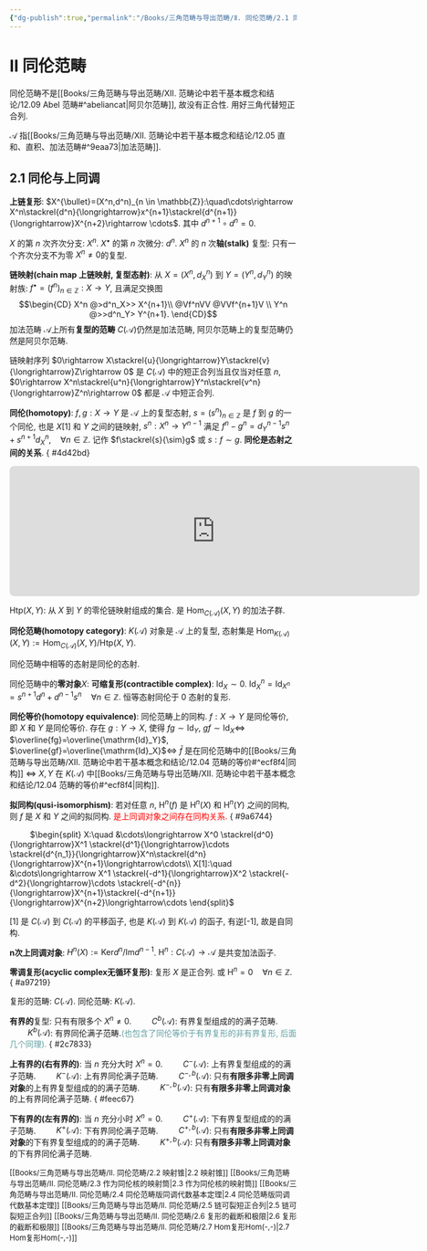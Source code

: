```yaml
---
{"dg-publish":true,"permalink":"/Books/三角范畴与导出范畴/Ⅱ. 同伦范畴/2.1 同伦与上同调/","dgPassFrontmatter":true,"created":"2024-08-04T20:22:35.014+08:00","updated":"2024-08-06T18:31:01.430+08:00"}
---
```


# Ⅱ 同伦范畴

同伦范畴不是[[Books/三角范畴与导出范畴/Ⅻ. 范畴论中若干基本概念和结论/12.09 Abel 范畴#^abeliancat\|阿贝尔范畴]], 故没有正合性. 用好三角代替短正合列.

$\mathcal{A}$ 指[[Books/三角范畴与导出范畴/Ⅻ. 范畴论中若干基本概念和结论/12.05 直和、直积、加法范畴#^9eaa73\|加法范畴]].

## 2.1 同伦与上同调

**上链复形**: $X^{\bullet}=(X^n,d^n)_{n \in \mathbb{Z}}:\quad\cdots\rightarrow X^n\stackrel{d^n}{\longrightarrow}x^{n+1}\stackrel{d^{n+1}}{\longrightarrow}X^{n+2}\rightarrow \cdots$. 其中 $d^{n+1}\circ d^n=0$.

$X$ 的第 $n$ 次齐次分支: $X^{n}$.
$X^\bullet$ 的第 $n$ 次微分: $d^n$.
$X^n$ 的 $n$ 次**轴(stalk)** 复型: 只有一个齐次分支不为零 $X^n\neq0$的复型.

**链映射(chain map 上链映射, 复型态射)**: 从 $X=(X^n,d^n_X)$ 到 $Y=(Y^n,d^n_Y)$  的映射族: $f^\bullet=(f^n)_{n\in\mathbb{Z}}:X\rightarrow Y$, 且满足交换图 
$$\begin{CD} X^n @>d^n_X>> X^{n+1}\\ @Vf^nVV @VVf^{n+1}V \\ Y^n @>>d^n_Y> Y^{n+1}. \end{CD}$$ 
加法范畴 $\mathcal{A}$上所有**复型的范畴** $C(\mathcal{A})$仍然是加法范畴, 阿贝尔范畴上的复型范畴仍然是阿贝尔范畴.

链映射序列 $0\rightarrow X\stackrel{u}{\longrightarrow}Y\stackrel{v}{\longrightarrow}Z\rightarrow 0$ 是 $C(\mathcal{A})$ 中的短正合列当且仅当对任意 $n$, $0\rightarrow X^n\stackrel{u^n}{\longrightarrow}Y^n\stackrel{v^n}{\longrightarrow}Z^n\rightarrow 0$ 都是 $\mathcal{A}$ 中短正合列.

**同伦(homotopy)**: $f,g:X\rightarrow Y$ 是 $\mathcal{A}$ 上的复型态射, $s=(s^n)_{n \in \mathbb{Z}}$ 是 $f$ 到 $g$ 的一个同伦, 也是 $X[1]$ 和 $Y$ 之间的链映射, $s^n:X^n\rightarrow Y^{n-1}$ 满足 $f^n-g^n=d^{n-1}_Ys^n+s^{n+1}d^n_X,\quad \forall n \in\mathbb{Z}$. 记作 $f\stackrel{s}{\sim}g$ 或 $s:f\sim g$. **同伦是态射之间的关系**.
{ #4d42bd}

<div style="text-align: center;"><iframe class="quiver-embed" src="https://q.uiver.app/#q=WzAsMTAsWzAsMCwiXFxjZG90cyJdLFsxLDAsIlhee24tMX0iXSxbMywwLCJYXm4iXSxbNSwwLCJYXntuKzF9Il0sWzYsMCwiXFxjZG90cyJdLFsxLDEsIllee24tMX0iXSxbMywxLCJZXm4iXSxbNSwxLCJZXntuKzF9Il0sWzAsMSwiXFxjZG90cyJdLFs2LDEsIlxcY2RvdHMiXSxbMCwxXSxbMSwyXSxbMiwzLCJkXm5fWCJdLFs4LDVdLFs1LDYsImRee24tMX1fWSJdLFs2LDddLFs3LDldLFsyLDYsImZebi1nXm4iLDJdLFszLDddLFsyLDUsInNebiIsMix7InN0eWxlIjp7ImJvZHkiOnsibmFtZSI6ImRvdHRlZCJ9fX1dLFszLDYsInNee24rMX0iLDIseyJzdHlsZSI6eyJib2R5Ijp7Im5hbWUiOiJkb3R0ZWQifX19XSxbMyw0LCJkXntuKzF9X1giXSxbMSw1XV0=&embed" width="718.5" height="228" style="border-radius: 8px; border: none;"></iframe></div>

$\mathrm{Htp}(X,Y)$: 从 $X$ 到 $Y$ 的零伦链映射组成的集合. 是 $\mathrm{Hom}_{C(\mathcal{A})}(X,Y)$ 的加法子群.

**同伦范畴(homotopy category)**:  $K(\mathcal{A})$ 对象是 $\mathcal{A}$ 上的复型, 态射集是 $\mathrm{Hom}_{K(\mathcal{A})}(X,Y):=\mathrm{Hom}_{C(\mathcal{A})}(X,Y)/\mathrm{Htp}(X,Y)$.

同伦范畴中相等的态射是同伦的态射.

同伦范畴中的**零对象**$X$: **可缩复形(contractible complex)**:  $\mathrm{Id}_X\sim0$. $\mathrm{Id}_X^n=\mathrm{Id}_{X^n}=s^{n+1}d^n+d^{n-1}s^n\quad \forall n \in \mathbb{Z}$. 恒等态射同伦于 $0$ 态射的复形. 

**同伦等价(homotopy equivalence)**: 同伦范畴上的同构. $f:X \rightarrow  Y$ 是同伦等价, 即 $X$ 和 $Y$ 是同伦等价. 存在 $g:Y\rightarrow X$, 使得 $fg\sim\mathrm{Id}_Y$, $gf\sim\mathrm{Id}_X$$\Leftrightarrow$ $\overline{fg}=\overline{\mathrm{Id}_Y}$, $\overline{gf}=\overline{\mathrm{Id}_X}$$\Leftrightarrow$ $\bar{f}$ 是在同伦范畴中的[[Books/三角范畴与导出范畴/Ⅻ. 范畴论中若干基本概念和结论/12.04 范畴的等价#^ecf8f4\|同构]] $\Leftrightarrow$  $X,Y$ 在 $K(\mathcal{A})$ 中[[Books/三角范畴与导出范畴/Ⅻ. 范畴论中若干基本概念和结论/12.04 范畴的等价#^ecf8f4\|同构]]. 

**拟同构(qusi-isomorphism)**: 若对任意 $n$, $\mathrm{H}^n(f)$ 是 $\mathrm{H}^n(X)$ 和 $\mathrm{H}^n(Y)$ 之间的同构, 则 $f$ 是 $X$ 和 $Y$ 之间的拟同构. <font color=Red>是上同调对象之间存在同构关系.</font> 
{ #9a6744}


$\qquad$  $\begin{split}
X:\quad &\cdots\longrightarrow X^0 \stackrel{d^0}{\longrightarrow}X^1 \stackrel{d^1}{\longrightarrow}\cdots \stackrel{d^{n_1}}{\longrightarrow}X^n\stackrel{d^n}{\longrightarrow}X^{n+1}\longrightarrow\cdots\\
X[1]:\quad &\cdots\longrightarrow X^1 \stackrel{-d^1}{\longrightarrow}X^2 \stackrel{-d^2}{\longrightarrow}\cdots \stackrel{-d^{n}}{\longrightarrow}X^{n+1}\stackrel{-d^{n+1}}{\longrightarrow}X^{n+2}\longrightarrow\cdots
\end{split}$

\[1] 是 $C(\mathcal{A})$ 到 $C(\mathcal{A})$ 的平移函子, 也是 $K(\mathcal{A})$ 到 $K(\mathcal{A})$ 的函子, 有逆\[-1], 故是自同构. 

**n次上同调对象**:  $H^n(X):=\mathrm{Ker }d^n/\mathrm{Im}d^{n-1}$.
$\mathrm{H}^n:C(\mathcal{A})\rightarrow \mathcal{A}$ 是共变加法函子. 

**零调复形(acyclic complex无循环复形)**: 复形 $X$ 是正合列. 或 $\mathrm{H}^n=0\quad \forall n \in \mathbb{Z}$.
{ #a97219}


复形的范畴: $C(\mathcal{A})$.
同伦范畴: $K(\mathcal{A})$.

**有界的**复型: 只有有限多个 $X^n\neq0$.
$\qquad C^b(\mathcal{A})$: 有界复型组成的的满子范畴.
$\qquad K^b(\mathcal{A})$: 有界同伦满子范畴.<font color=CadetBlue>(也包含了同伦等价于有界复形的非有界复形, 后面几个同理).</font>
{ #2c7833}


**上有界的(右有界的)**: 当 $n$ 充分大时 $X^n=0$.
$\qquad C^-(\mathcal{A})$: 上有界复型组成的的满子范畴.
$\qquad K^-(\mathcal{A})$: 上有界同伦满子范畴.
$\qquad C^{-,b}(\mathcal{A})$: 只有**有限多非零上同调对象**的上有界复型组成的的满子范畴.
$\qquad K^{-,b}(\mathcal{A})$: 只有**有限多非零上同调对象**的上有界同伦满子范畴.
{ #feec67}


**下有界的(左有界的)**: 当 $n$ 充分小时 $X^n=0$.
$\qquad C^+(\mathcal{A})$: 下有界复型组成的的满子范畴.
$\qquad K^+(\mathcal{A})$: 下有界同伦满子范畴.
$\qquad C^{+,b}(\mathcal{A})$: 只有**有限多非零上同调对象**的下有界复型组成的的满子范畴.
$\qquad K^{+,b}(\mathcal{A})$: 只有**有限多非零上同调对象**的下有界同伦满子范畴.

<font size="2"> [[Books/三角范畴与导出范畴/Ⅱ. 同伦范畴/2.2 映射锥\|2.2 映射锥]]   </font>
<font size="2"> [[Books/三角范畴与导出范畴/Ⅱ. 同伦范畴/2.3 作为同伦核的映射筒\|2.3 作为同伦核的映射筒]]   </font>
<font size="2"> [[Books/三角范畴与导出范畴/Ⅱ. 同伦范畴/2.4 同伦范畴版同调代数基本定理\|2.4 同伦范畴版同调代数基本定理]]   </font>
<font size="2"> [[Books/三角范畴与导出范畴/Ⅱ. 同伦范畴/2.5 链可裂短正合列\|2.5 链可裂短正合列]]   </font>
<font size="2"> [[Books/三角范畴与导出范畴/Ⅱ. 同伦范畴/2.6 复形的截断和极限\|2.6 复形的截断和极限]]   </font>
<font size="2"> [[Books/三角范畴与导出范畴/Ⅱ. 同伦范畴/2.7 Hom复形Hom(-,-)\|2.7 Hom复形Hom(-,-)]]   </font>